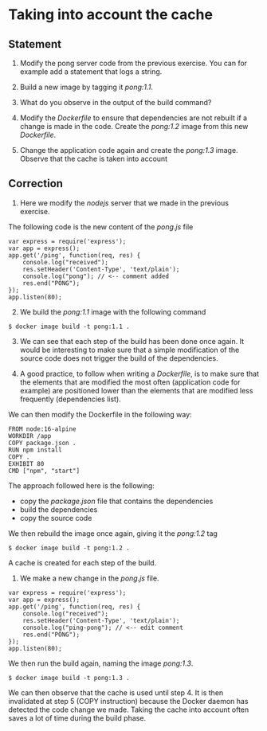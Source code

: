 # Taking into account the cache

## Statement

1. Modify the pong server code from the previous exercise. You can for example add a statement that logs a string.

2. Build a new image by tagging it *pong:1.1*.

3. What do you observe in the output of the build command?

4. Modify the *Dockerfile* to ensure that dependencies are not rebuilt if a change is made in the code. Create the *pong:1.2* image from this new *Dockerfile*.

5. Change the application code again and create the *pong:1.3* image. Observe that the cache is taken into account

## Correction

1. Here we modify the *nodejs* server that we made in the previous exercise.

The following code is the new content of the *pong.js* file

```
var express = require('express');
var app = express();
app.get('/ping', function(req, res) {
    console.log("received");
    res.setHeader('Content-Type', 'text/plain');
    console.log("pong"); // <-- comment added
    res.end("PONG");
});
app.listen(80);
```

2. We build the *pong:1.1* image with the following command

```
$ docker image build -t pong:1.1 .
```

3. We can see that each step of the build has been done once again.
It would be interesting to make sure that a simple modification of the source code does not trigger the build of the dependencies.

4. A good practice, to follow when writing a *Dockerfile*, is to make sure that the elements that are modified the most often (application code for example) are positioned lower than the elements that are modified less frequently (dependencies list).

We can then modify the Dockerfile in the following way:

```
FROM node:16-alpine
WORKDIR /app
COPY package.json .
RUN npm install
COPY .
EXHIBIT 80
CMD ["npm", "start"]
```

The approach followed here is the following:
- copy the *package.json* file that contains the dependencies
- build the dependencies
- copy the source code

We then rebuild the image once again, giving it the *pong:1.2* tag

```
$ docker image build -t pong:1.2 .
```

A cache is created for each step of the build.

1. We make a new change in the *pong.js* file.

```
var express = require('express');
var app = express();
app.get('/ping', function(req, res) {
    console.log("received");
    res.setHeader('Content-Type', 'text/plain');
    console.log("ping-pong"); // <-- edit comment
    res.end("PONG");
});
app.listen(80);
```

We then run the build again, naming the image *pong:1.3*.

```
$ docker image build -t pong:1.3 .
```

We can then observe that the cache is used until step 4. It is then invalidated at step 5 (COPY instruction) because the Docker daemon has detected the code change we made. Taking the cache into account often saves a lot of time during the build phase.

